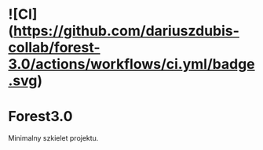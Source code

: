 ﻿# !\[CI](https://github.com/dariuszdubis-collab/forest-3.0/actions/workflows/ci.yml/badge.svg)



# Forest3.0

Minimalny szkielet projektu.

